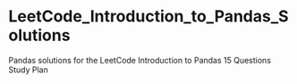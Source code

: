 # LeetCode_Introduction_to_Pandas_Solutions
Pandas solutions for the LeetCode Introduction to Pandas 15 Questions Study Plan
